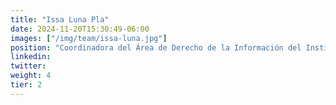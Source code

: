 ```yaml
---
title: "Issa Luna Pla"
date: 2024-11-20T15:30:49-06:00
images: ["/img/team/issa-luna.jpg"]
position: "Coordinadora del Área de Derecho de la Información del Instituto de Investigaciones Jurídicas de la UNAM (IIJ-UNAM)"
linkedin: 
twitter: 
weight: 4
tier: 2
---
```



